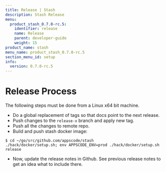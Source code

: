 ```yaml
---
title: Release | Stash
description: Stash Release
menu:
  product_stash_0.7.0-rc.5:
    identifier: release
    name: Release
    parent: developer-guide
    weight: 15
product_name: stash
menu_name: product_stash_0.7.0-rc.5
section_menu_id: setup
info:
  version: 0.7.0-rc.5
---
```


# Release Process

The following steps must be done from a Linux x64 bit machine.

- Do a global replacement of tags so that docs point to the next release.
- Push changes to the `release-x` branch and apply new tag.
- Push all the changes to remote repo.
- Build and push stash docker image:
```console
$ cd ~/go/src/github.com/appscode/stash
./hack/docker/setup.sh; env APPSCODE_ENV=prod ./hack/docker/setup.sh release
```

- Now, update the release notes in Github. See previous release notes to get an idea what to include there.
